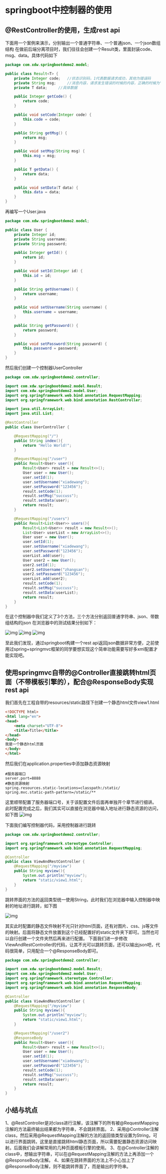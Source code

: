 # springboot中控制器的使用
## @RestController的使用，生成rest api
下面用一个案例来演示，分别输出一个普通字符串、一个普通json、一个json数组结构
在做前后端分离项目时，我们往往会创建一个Result类，里面封装code、msg、data。具体代码如下

```java
package com.xdw.springbootdemo2.model;

public class Result<T> {
    private Integer code;   //状态识别码，1代表数据请求成功，其他为错误码
    private String msg;     //消息内容，请求发生错误的时候的内容，正确的时候为"success"
    private T data;     //具体数据

    public Integer getCode() {
        return code;
    }

    public void setCode(Integer code) {
        this.code = code;
    }

    public String getMsg() {
        return msg;
    }

    public void setMsg(String msg) {
        this.msg = msg;
    }

    public T getData() {
        return data;
    }

    public void setData(T data) {
        this.data = data;
    }
}

```

再编写一个User.java

```Java
package com.xdw.springbootdemo2.model;

public class User {
    private Integer id;
    private String username;
    private String password;

    public Integer getId() {
        return id;
    }

    public void setId(Integer id) {
        this.id = id;
    }

    public String getUsername() {
        return username;
    }

    public void setUsername(String username) {
        this.username = username;
    }

    public String getPassword() {
        return password;
    }

    public void setPassword(String password) {
        this.password = password;
    }
}

```

然后我们创建一个控制器UserController

```java
package com.xdw.springbootdemo2.controller;

import com.xdw.springbootdemo2.model.Result;
import com.xdw.springbootdemo2.model.User;
import org.springframework.web.bind.annotation.RequestMapping;
import org.springframework.web.bind.annotation.RestController;

import java.util.ArrayList;
import java.util.List;

@RestController
public class UserController {

    @RequestMapping("/")
    public String index(){
        return "Hello World!";
    }

    @RequestMapping("/user")
    public Result<User> user(){
        Result<User> result = new Result<>();
        User user = new User();
        user.setId(1);
        user.setUsername("xiadewang");
        user.setPassword("123456");
        result.setCode(1);
        result.setMsg("succuss");
        result.setData(user);
        return result;
    }

    @RequestMapping("/users")
    public Result<List<User>> users(){
        Result<List<User>> result = new Result<>();
        List<User> userList = new ArrayList<>();
        User user = new User();
        user.setId(1);
        user.setUsername("xiadewang");
        user.setPassword("123456");
        userList.add(user);
        User user2 = new User();
        user2.setId(1);
        user2.setUsername("zhangsan");
        user2.setPassword("123456");
        userList.add(user2);
        result.setCode(1);
        result.setMsg("succuss");
        result.setData(userList);
        return result;
    }
}

```

在这个控制器中我们定义了3个方法，三个方法分别返回普通字符串、json、带数组结构的json
在浏览器中的测试结果分别如下：

![img](img/img1.jpg)
![img](img/img2.jpg)
![img](img/img3.jpg)

至此我们发现，通过springboot构建一个rest api返回json数据非常方便，之前使用过spring+springmvc框架的同学要想实现这个简单功能需要写好多xml配置才能实现吧。

## 使用springmvc自带的@Controller直接跳转html页面（不带模板引擎的），配合@ResponseBody实现rest api

我们首先在工程自带的resources/static路径下创建一个静态html文件view1.html

```html
<!DOCTYPE html>
<html lang="en">
<head>
    <meta charset="UTF-8">
    <title>Title</title>
</head>
<body>
我是一个静态html页面
</body>
</html>
```

然后我们在application.properties中添加静态资源映射

```properties
#服务器端口
server.port=8888
#静态资源映射
spring.resources.static-locations=classpath:/static/
spring.mvc.static-path-pattern=/static/**
```

这里顺带配置了服务器端口号，关于该配置文件后面再单独开个章节进行细讲。
此时配置完成之后，我们其实可以直接在浏览器中输入地址进行静态资源的访问，如下图
![img](img/img4.jpg)

下面我们编写控制器代码，采用控制器进行跳转

```java
package com.xdw.springbootdemo2.controller;

import org.springframework.stereotype.Controller;
import org.springframework.web.bind.annotation.RequestMapping;

@Controller
public class ViewAndRestController {
    @RequestMapping("/myview")
    public String myview(){
        System.out.println("myview");
        return "static/view1.html";
    }
}

```

跳转界面的方法的返回类型统一使用String，此时我们在浏览器中输入控制器中映射的地址进行跳转，如下图

![img](img/img5.jpg)

其实此时配置的静态文件映射不光只针对html页面，还有对图片、css、js等文件的映射。后面将静态文件放置到这个已经配置好的static文件夹下即可。当然也可以自行创建一个文件夹然后再来进行配置。
下面我们进一步修改ViewAndRestController的代码，让其不光可以跳转页面，还可以输出json吧，代码很简单，只用配合一个@ResponseBody即可。

```java
package com.xdw.springbootdemo2.controller;

import com.xdw.springbootdemo2.model.Result;
import com.xdw.springbootdemo2.model.User;
import org.springframework.stereotype.Controller;
import org.springframework.web.bind.annotation.RequestMapping;
import org.springframework.web.bind.annotation.ResponseBody;

@Controller
public class ViewAndRestController {
    @RequestMapping("/myview")
    public String myview(){
        System.out.println("myview");
        return "static/view1.html";
    }

    @RequestMapping("/user2")
    @ResponseBody
    public Result<User> user(){
        Result<User> result = new Result<>();
        User user = new User();
        user.setId(1);
        user.setUsername("xiadewang");
        user.setPassword("123456");
        result.setCode(1);
        result.setMsg("succuss");
        result.setData(user);
        return result;
    }
}

```

## 小结与坑点
1、@RestController是对class进行注解，该注解下的所有被@RequestMapping注解的方法最终输出结果都为字符串，不会跳转界面。
2、采用@Controller注解class，然后采用@RequestMapping注解的方法的返回值类型设置为String，可以进行界面跳转。这里是直接跳转html静态页面，所以需要配置静态资源访问映射。后面我们会讲解常用的几种页面模板引擎的使用。
3、在@Controller注解的class中，想输出字符串，可以在@RequestMapping注解的方法上再添加一个@ResponseBody注解。
4、如果在跳转界面的方法上不小心加上了@ResponseBody注解，则不能跳转界面了，而是输出的字符串。